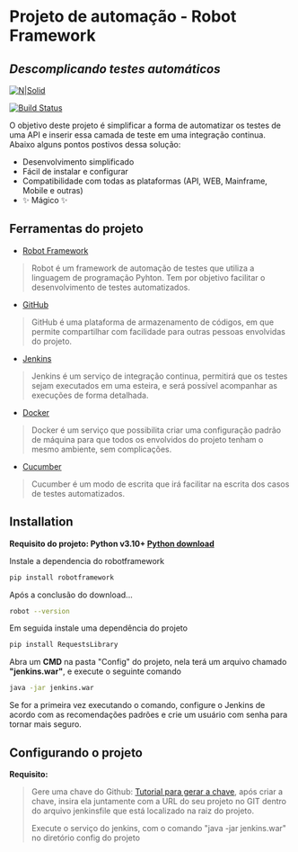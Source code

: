 # Projeto de automação - Robot Framework
## _Descomplicando testes automáticos_

[![N|Solid](https://cldup.com/dTxpPi9lDf.thumb.png)](https://nodesource.com/products/nsolid)

[![Build Status](https://travis-ci.org/joemccann/dillinger.svg?branch=master)](https://travis-ci.org/joemccann/dillinger)

O objetivo deste projeto é simplificar a forma de automatizar os testes de uma API e inserir essa camada de teste em uma integração continua.
Abaixo alguns pontos postivos dessa solução:

- Desenvolvimento simplificado
- Fácil de instalar e configurar 
- Compatibilidade com todas as plataformas (API, WEB, Mainframe, Mobile e outras)
- ✨ Mágico ✨

## Ferramentas do projeto

- [Robot Framework](https://robotframework.org/)
> Robot é um framework de automação de testes que utiliza a linguagem de programação Pyhton. Tem por objetivo facilitar o desenvolvimento de testes automatizados.
- [GitHub](https://pt.wikipedia.org/wiki/GitHub)
> GitHub é uma plataforma de armazenamento de códigos, em que permite compartilhar com facilidade para outras pessoas envolvidas do projeto.
- [Jenkins](https://www.jenkins.io/doc/book/)
> Jenkins é um serviço de integração continua, permitirá que os testes sejam executados em uma esteira, e será possível acompanhar as execuções de forma detalhada.
- [Docker](https://docs.docker.com/)
> Docker é um serviço que possibilita criar uma configuração padrão de máquina para que todos os envolvidos do projeto tenham o mesmo ambiente, sem complicações.
- [Cucumber](https://cucumber.io/docs/guides/overview/)
> Cucumber é um modo de escrita que irá facilitar na escrita dos casos de testes automatizados.



## Installation

**Requisito do projeto: Python v3.10+ [Python download](https://www.python.org/downloads/)**

Instale a dependencia do robotframework


```sh
pip install robotframework
```

Após a conclusão do download...

```sh
robot --version
```
Em seguida instale uma dependência do projeto

```sh
pip install RequestsLibrary
```

Abra um **CMD** na pasta "Config" do projeto, nela terá um arquivo chamado **"jenkins.war"**, e execute o seguinte comando

```sh
java -jar jenkins.war
```
Se for a primeira vez executando o comando, configure o Jenkins de acordo com as recomendações padrões e crie um usuário com senha para tornar mais seguro.



## Configurando o projeto

**Requisito:**
> Gere uma chave do Github: [Tutorial para gerar a chave](https://docs.github.com/en/enterprise-server@3.1/authentication/keeping-your-account-and-data-secure/creating-a-personal-access-token), após criar a chave, insira ela juntamente com a URL do seu projeto no GIT dentro do arquivo jenkinsfile que está localizado na raiz do projeto.
>
> Execute o serviço do jenkins, com o comando "java -jar jenkins.war" no diretório config do projeto
> 


